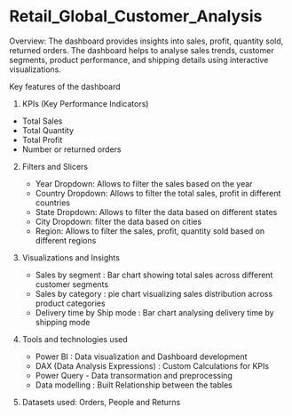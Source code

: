 # Retail_Global_Customer_Analysis

Overview:
The dashboard provides insights into sales, profit, quantity sold, returned orders.  The dashboard helps to analyse sales trends, customer segments, product performance, and shipping details using interactive visualizations. 

Key features of the dashboard 

1.	KPIs (Key Performance Indicators)
   - Total Sales
   - Total Quantity
   - Total Profit
   - Number or returned orders

2.	Filters and Slicers 
    - Year Dropdown: Allows to filter the sales based on the year
    - Country Dropdown: Allows to filter the total sales, profit in different countries
    - State Dropdown: Allows to filter the data based on different states
    - City Dropdown: filter the data based on cities
    - Region: Allows to filter the sales, profit, quantity sold based on different regions 

3.	Visualizations and Insights 
    - Sales by segment : Bar chart showing total sales across different customer segments
    - Sales by category : pie chart visualizing sales distribution across product categories
    - Delivery time by Ship mode : Bar chart analysing delivery time by shipping mode


4. Tools and technologies used
   - Power BI : Data visualization and Dashboard development
   - DAX (Data Analysis Expressions)  : Custom Calculations for KPIs
   - Power Query - Data transormation and preprocessing
   - Data modelling : Built Relationship between the tables
  
5. Datasets used: Orders, People and Returns
